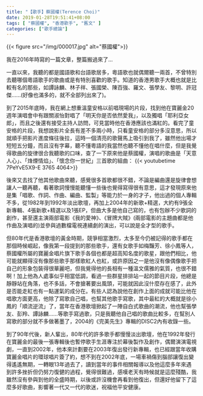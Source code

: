 ```yaml
---
title: "【歌手】蔡國權(Terence Choi)"
date: 2019-01-28T19:51:41+08:00
tags: [ "蔡國權", "香港歌手", "舊文" ] 
categories: ["歌手總論"]
---
```


{{< figure src="/img/000017.jpg"  alt="蔡國權">}}

我在2016年時寫的一篇文章，整篇搬過來了...
<!--more-->
一直以來，我聽的都是國語歌和台語歌居多，粵語歌也就偶爾聽一兩首，不曾特別去聽哪個粵語歌手的歌曲或是有特別喜歡的歌手。知道的香港男歌手大概也就是比較有名的那些，如譚詠麟、林子祥、張國榮、陳百強、羅文、張學友、黎明、許冠傑......(好像也滿多的，就不全部列出來了)。

到了2015年底時，我在網上想重溫童安格以前唱現場的片段，找到他在寶麗金20週年演唱會中有跟關淑怡對唱了「明天你是否依然愛我」，以及獨唱「耶利亞女郎」，而且之後還有接受主持人訪問，可見當時他在香港應該也滿紅的。看完了童安格的片段，我想說影片全長有差不多兩小時，只看童安格的部分多沒意思，所以就順手把影片進度條往後拉，這時一個清亮的歌聲馬上吸引到我了，雖然他出場才短短五分鐘，而且沒有字幕，聽不懂粵語的我當然也聽不懂他在唱什麼，但是我覺得歌曲的旋律很合我聽歌的口味，查了一下原來他是蔡國權，演唱的歌曲是「天意人心」、「烽煙情焰」、「懷念你一世紀」三首歌的組曲：
{{< youtubetime 7PeYvE5X9-E 3765 4064>}}

後來又去找了他其他歌曲來聽，感覺很多首歌都很不錯，不論是編曲還是旋律會想讓人一聽再聽，看著歌詞慢慢能聽懂一些後也覺得寫得很有意思，這才發現原來他是集「唱歌、作詞、作曲、編曲、監製」等能力於一身的才子，他出過的個人專輯不多，從1982年到1992年淡出歌壇，再加上2004年的新歌+精選，大約有9張全新專輯、4張新歌+精選以及1張EP，但曲大多是他自己寫的，也有包辦不少歌詞的創作，甚至還主演兩部電影《我的愛神》、《冒牌大賊》(兩部電影的主題曲都是他作曲及演唱的)並參與過數檔電視連續劇的演出，可以說是全才型的歌手。

但80年代是香港歌壇的黃金時期，競爭相當激烈，太多至今仍被記得的歌手都在那個時候崛起，像我第一段提到的那些歌手，還有女歌手如梅豔芳、徐小鳳等人，蔡國權所屬的寶麗金唱片旗下歌手各個也都是超高知名度的歌星，跟他們相比，他可能就顯得沒有像那些歌手那樣歌紅人也紅，或許原因之一是他沒有像偶像歌手把自己的形象包裝得很華麗吧，但我覺得他的長相有一種溫文儒雅的氣質，也很不錯啊！加上他為人處事似乎相當低調，看過一些群星排排站一起的節目片段，他總是靜靜站在角落，也不多話，不會搶著要出風頭，可能就因此沒什麼存在感了，此外是否能走紅也有一點運氣的成分在。有些人認為說他在創作上面的成就可能比他在唱歌方面更高，他除了寫歌自己唱，也幫其他歌手寫歌，其中最紅的大概就是徐小鳳的「順流逆流」了，當年在香港歌壇掀起了一陣自白式歌曲的潮流，他也幫張學友、彭羚、譚詠麟......等歌手寫過歌，只是我聽他自己唱的歌曲比較多，在幫別人寫歌的部分就不多做著墨了，2004的《完美先生》專輯的DISC2內有收錄一些。

到了90年代後，新人輩出，80年代的許多歌手都慢慢淡出歌壇，他在1992年發行在寶麗金的最後一張專輯後也暫停歌手生涯專注於幕後製作及創作，偶爾演演電視劇，一直到2002年，他本來計劃要在2003年復出發行新專輯，也已經跟當年收購寶麗金唱片的環球唱片簽了約，想不到在2002年底，一場車禍傷到腦部讓復出變得遙遙無期，一轉眼13年過去了，讀到當年的事件相關報導以及他這麼多年來遇到許多挫折但仍努力復健的過程，覺得很難過，感嘆老天有時候就是這麼殘酷，我雖然沒有參與到他的全盛時期，以後或許沒機會再看到他復出，但還好他留下了這麼多好歌曲，影響著一代又一代的歌迷，祝福他平安健康。
<br/>
<br/>